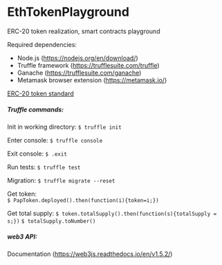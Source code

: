 # EthTokenPlayground
ERC-20 token realization, smart contracts playground

Required dependencies:

- Node.js (https://nodejs.org/en/download/)
- Truffle framework (https://trufflesuite.com/truffle)
- Ganache (https://trufflesuite.com/ganache)
- Metamask browser extension (https://metamask.io/)

[ERC-20 token standard](https://github.com/ethereum/EIPs/blob/master/EIPS/eip-20.md)

##### Truffle commands:

Init in working directory:
`$ truffle init`

Enter console:
`$ truffle console`

Exit console:
`$ .exit`

Run tests:
`$ truffle test`

Migration: 
`$ truffle migrate --reset`

Get token:  
`$ PapToken.deployed().then(function(i){token=i;})`

Get total supply:
`$ token.totalSupply().then(function(s){totalSupply = s;})`
`$ totalSupply.toNumber()`

##### web3 API:
Documentation (https://web3js.readthedocs.io/en/v1.5.2/)
